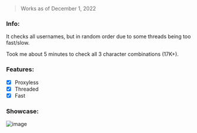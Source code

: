 > Works as of December 1, 2022

### Info:
It checks all usernames, but in random order due to some threads being too fast/slow.

Took me about 5 minutes to check all 3 character combinations (17K+).

### Features:
- [x] Proxyless
- [x] Threaded
- [x] Fast

### Showcase:
![image](https://user-images.githubusercontent.com/109295864/199221672-91131b91-073b-4100-baee-7adaa694d316.png)
